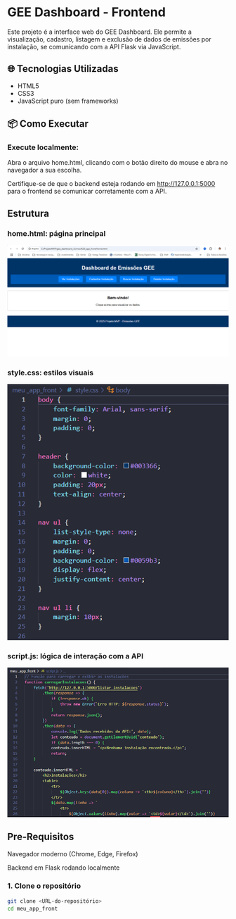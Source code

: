# GEE Dashboard - Frontend

Este projeto é a interface web do GEE Dashboard. Ele permite a visualização, cadastro, listagem e exclusão de dados de emissões por instalação, se comunicando com a API Flask via JavaScript.

## 🌐 Tecnologias Utilizadas
- HTML5
- CSS3
- JavaScript puro (sem frameworks)

## 📦 Como Executar

### Execute localmente:
Abra o arquivo home.html, clicando com o botão direito do mouse e abra no navegador a sua escolha.

Certifique-se de que o backend esteja rodando em http://127.0.0.1:5000 para o frontend se comunicar corretamente com a API.

## Estrutura
### home.html: página principal

![alt text](image.png)

### style.css: estilos visuais

![alt text](image-1.png)

### script.js: lógica de interação com a API

![alt text](image-2.png)

## Pre-Requisitos
Navegador moderno (Chrome, Edge, Firefox)

Backend em Flask rodando localmente

### 1. Clone o repositório
```bash
git clone <URL-do-repositório>
cd meu_app_front
